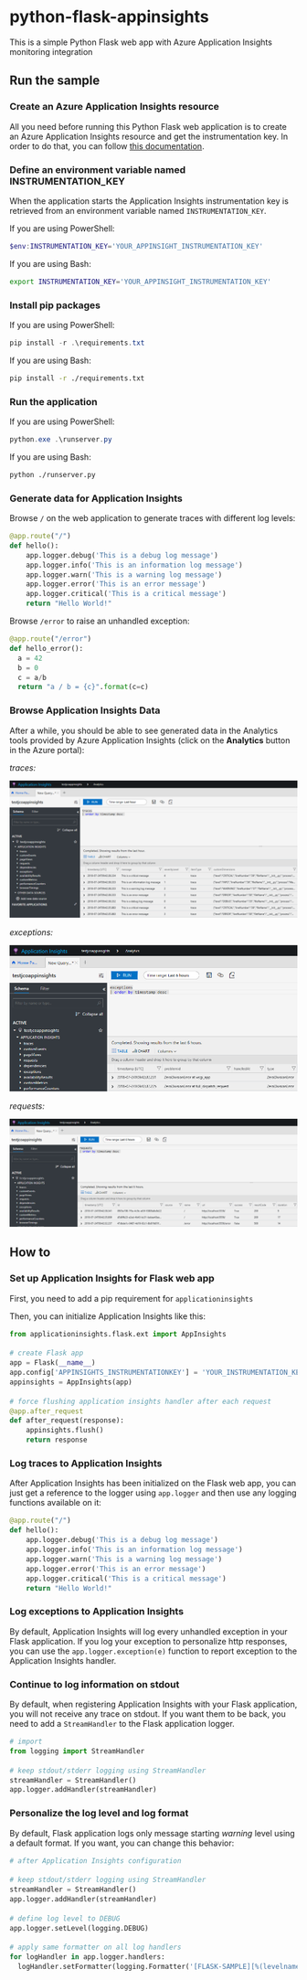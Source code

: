 # python-flask-appinsights

This is a simple Python Flask web app with Azure Application Insights monitoring integration

## Run the sample

### Create an Azure Application Insights resource

All you need before running this Python Flask web application is to create an Azure Application Insights resource and get the instrumentation key. In order to do that, you can follow [this documentation](https://docs.microsoft.com/en-us/azure/application-insights/app-insights-create-new-resource).

### Define an environment variable named INSTRUMENTATION_KEY

When the application starts the Application Insights instrumentation key is retrieved from an environment variable named `INSTRUMENTATION_KEY`.

If you are using PowerShell:

```Powershell
$env:INSTRUMENTATION_KEY='YOUR_APPINSIGHT_INSTRUMENTATION_KEY'
```

If you are using Bash:

```bash
export INSTRUMENTATION_KEY='YOUR_APPINSIGHT_INSTRUMENTATION_KEY'
```

### Install pip packages

If you are using PowerShell:

```Powershell
pip install -r .\requirements.txt
```

If you are using Bash:

```bash
pip install -r ./requirements.txt
```

### Run the application

If you are using PowerShell:

```Powershell
python.exe .\runserver.py
```

If you are using Bash:

```bash
python ./runserver.py
```

### Generate data for Application Insights

Browse `/` on the web application to generate traces with different log levels:

```python
@app.route("/")
def hello():
    app.logger.debug('This is a debug log message')
    app.logger.info('This is an information log message')
    app.logger.warn('This is a warning log message')
    app.logger.error('This is an error message')
    app.logger.critical('This is a critical message')
    return "Hello World!"
```

Browse `/error` to raise an unhandled exception:

```python
@app.route("/error")
def hello_error():
  a = 42
  b = 0
  c = a/b
  return "a / b = {c}".format(c=c)
```

### Browse Application Insights Data

After a while, you should be able to see generated data in the Analytics tools provided by Azure Application Insights (click on the **Analytics** button in the Azure portal):

*traces:*

![traces.png](assets/traces.png)

*exceptions:*

![exceptions.png](assets/exceptions.png)

*requests:*

![requests.png](assets/requests.png)

## How to

### Set up Application Insights for Flask web app

First, you need to add a pip requirement for `applicationinsights`

Then, you can initialize Application Insights like this:

```python
from applicationinsights.flask.ext import AppInsights

# create Flask app
app = Flask(__name__)
app.config['APPINSIGHTS_INSTRUMENTATIONKEY'] = 'YOUR_INSTRUMENTATION_KEY'
appinsights = AppInsights(app)

# force flushing application insights handler after each request
@app.after_request
def after_request(response):
    appinsights.flush()
    return response
```

### Log traces to Application Insights

After Application Insights has been initialized on the Flask web app, you can just get a reference to the logger using `app.logger` and then use any logging functions available on it:

```python
@app.route("/")
def hello():
    app.logger.debug('This is a debug log message')
    app.logger.info('This is an information log message')
    app.logger.warn('This is a warning log message')
    app.logger.error('This is an error message')
    app.logger.critical('This is a critical message')
    return "Hello World!"
```

### Log exceptions to Application Insights

By default, Application Insights will log every unhandled exception in your Flask application. If you log your exception to personalize http responses, you can use the `app.logger.exception(e)` function to report exception to the Application Insights handler.

### Continue to log information on stdout

By default, when registering Application Insights with your Flask application, you will not receive any trace on stdout. If you want them to be back, you need to add a `StreamHandler` to the Flask application logger.

```python
# import
from logging import StreamHandler

# keep stdout/stderr logging using StreamHandler
streamHandler = StreamHandler()
app.logger.addHandler(streamHandler)
```

### Personalize the log level and log format

By default, Flask application logs only message starting *warning* level using a default format. If you want, you can change this behavior:

```python
# after Application Insights configuration

# keep stdout/stderr logging using StreamHandler
streamHandler = StreamHandler()
app.logger.addHandler(streamHandler)

# define log level to DEBUG
app.logger.setLevel(logging.DEBUG)

# apply same formatter on all log handlers
for logHandler in app.logger.handlers:
  logHandler.setFormatter(logging.Formatter('[FLASK-SAMPLE][%(levelname)s]%(message)s'))
```